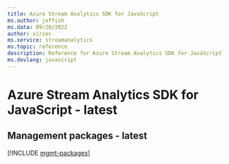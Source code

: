 ```yaml
---
title: Azure Stream Analytics SDK for JavaScript
ms.author: jeffish
ms.data: 09/20/2022
author: xirzec
ms.service: streamanalytics
ms.topic: reference
description: Reference for Azure Stream Analytics SDK for JavaScript
ms.devlang: javascript
---
```

# Azure Stream Analytics SDK for JavaScript - latest

## Management packages - latest
[!INCLUDE [mgmt-packages](stream-analytics-mgmt-index.md)]